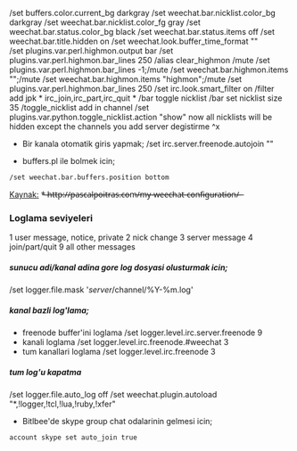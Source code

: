 /set buffers.color.current_bg darkgray
/set weechat.bar.nicklist.color_bg darkgray
/set weechat.bar.nicklist.color_fg gray
/set weechat.bar.status.color_bg black
/set weechat.bar.status.items off
/set weechat.bar.title.hidden on
/set weechat.look.buffer_time_format ""      
/set plugins.var.perl.highmon.output bar
/set plugins.var.perl.highmon.bar_lines 250
/alias clear_highmon /mute /set plugins.var.perl.highmon.bar_lines -1;/mute /set weechat.bar.highmon.items "";/mute /set weechat.bar.highmon.items "highmon";/mute /set plugins.var.perl.highmon.bar_lines 250
/set irc.look.smart_filter on
/filter add jpk * irc_join,irc_part,irc_quit *
/bar toggle nicklist
 /bar set nicklist  size 35
 /toggle_nicklist add
in channel
/set plugins.var.python.toggle_nicklist.action "show"
now all nicklists will be hidden except the channels you add
server degistirme ^x

* Bir kanala otomatik giris yapmak;
/set irc.server.freenode.autojoin ""

* buffers.pl ile bolmek icin; 
```
/set weechat.bar.buffers.position bottom
```
[Kaynak:](http://www.kodama.gr/2011/08/19/weechat-horizontal-buffers-bar/)
*̶ ̶h̶t̶t̶p̶:̶/̶/̶p̶a̶s̶c̶a̶l̶p̶o̶i̶t̶r̶a̶s̶.̶c̶o̶m̶/̶m̶y̶-̶w̶e̶e̶c̶h̶a̶t̶-̶c̶o̶n̶f̶i̶g̶u̶r̶a̶t̶i̶o̶n̶/̶ ̶

### Loglama seviyeleri
1 user message, notice, private
2 nick change
3 server message
4 join/part/quit
9 all other messages

##### sunucu adi/kanal adina gore log dosyasi olusturmak icin;
/set logger.file.mask '$server/$channel/%Y-%m.log'

##### kanal bazli log'lama;
* freenode buffer'ini loglama
/set logger.level.irc.server.freenode 9
* kanali loglama
/set logger.level.irc.freenode.#weechat 3
* tum kanallari loglama
/set logger.level.irc.freenode 3 

##### tum log'u kapatma

/set logger.file.auto_log off
/set weechat.plugin.autoload "*,!logger,!tcl,!lua,!ruby,!xfer"

* Bitlbee'de skype group chat odalarinin gelmesi icin;
```
account skype set auto_join true 
```
